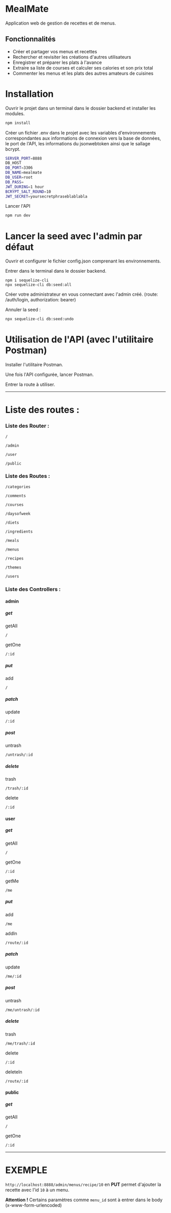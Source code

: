# **MealMate**
Application web de gestion de recettes et de menus.

## Fonctionnalités

- Créer et partager vos menus et recettes
- Rechercher et revisiter les créations d'autres utilisateurs
- Enregistrer et préparer les plats à l'avance
- Extraire sa liste de courses et calculer ses calories et son prix total
- Commenter les menus et les plats des autres amateurs de cuisines

# Installation

Ouvrir le projet dans un terminal dans le dossier backend et installer les modules.
```sh
npm install
```

Créer un fichier .env dans le projet avec les variables d'environnements correspondantes aux informations de connexion vers la base de données, le port de l'API, les informations du jsonwebtoken ainsi que le sallage bcrypt. 
```sh
SERVER_PORT=8888
DB_HOST
DB_PORT=3306
DB_NAME=mealmate
DB_USER=root
DB_PASS=
JWT_DURING=1 hour
BCRYPT_SALT_ROUND=10
JWT_SECRET=yoursecretphraseblablabla
```



Lancer l'API
```sh
npm run dev
```

# Lancer la seed avec l'admin par défaut
Ouvrir et configurer le fichier config.json comprenant les environnements.

Entrer dans le terminal dans le dossier backend.
```
npm i sequelize-cli
npx sequelize-cli db:seed:all
``` 

Créer votre administrateur en vous connectant avec l'admin créé. (route: /auth/login, authorization: bearer)

Annuler la seed :
```sh
npx sequelize-cli db:seed:undo
``` 

# **Utilisation de l'API (avec l'utilitaire Postman)**

Installer l'utilitaire Postman.

Une fois l'API configurée, lancer Postman.

Entrer la route à utiliser.
****
# Liste des routes :
### Liste des Router :
```
/
```
```
/admin
```
```
/user
```
```
/public
```
### Liste des Routes :
```
/categories
```
```
/comments
```
```
/courses
```
```
/daysofweek
```
```
/diets
```
```
/ingredients
```
```
/meals
```
```
/menus
```
```
/recipes
```
```
/themes
```
```
/users
```
### Liste des Controllers :
#### admin
##### get
getAll
```
/
```
getOne
```
/:id
```
##### put
add
```
/
```
##### patch
update
```
/:id
```
##### post
untrash
```
/untrash/:id
```
##### delete
trash
```
/trash/:id
```
delete
```
/:id
```
#### user
##### **get**
getAll
```
/
```
getOne
```
/:id
```
getMe
```
/me
```
##### **put**
add
```
/me
```
addIn
```
/route/:id
```
##### **patch**
update
```
/me/:id
```
##### **post**
untrash
```
/me/untrash/:id
```
##### **delete**
trash
```
/me/trash/:id
```
delete
```
/:id
```
deleteIn
```
/route/:id
```
#### public
##### **get**
getAll
```
/
```
getOne
```
/:id
```
****
# EXEMPLE
```http://localhost:8888/admin/menus/recipe/10``` en **PUT** permet d'ajouter la recette avec l'id ```10``` à un menu.

**Attention !** 
Certains paramètres comme ```menu_id``` sont à entrer dans le body (x-www-form-urlencoded)